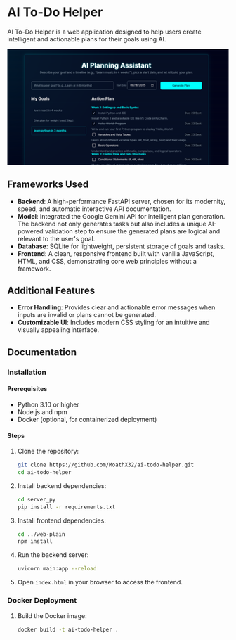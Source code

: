 # AI To-Do Helper

AI To-Do Helper is a web application designed to help users create intelligent and actionable plans for their goals using AI.

![Active Screenshot](Active.png)

## Frameworks Used

- **Backend**: A high-performance FastAPI server, chosen for its modernity, speed, and automatic interactive API documentation.
- **Model**: Integrated the Google Gemini API for intelligent plan generation. The backend not only generates tasks but also includes a unique AI-powered validation step to ensure the generated plans are logical and relevant to the user's goal.
- **Database**: SQLite for lightweight, persistent storage of goals and tasks.
- **Frontend**: A clean, responsive frontend built with vanilla JavaScript, HTML, and CSS, demonstrating core web principles without a framework.

## Additional Features
- **Error Handling**: Provides clear and actionable error messages when inputs are invalid or plans cannot be generated.
- **Customizable UI**: Includes modern CSS styling for an intuitive and visually appealing interface.

## Documentation

### Installation

#### Prerequisites
- Python 3.10 or higher
- Node.js and npm
- Docker (optional, for containerized deployment)

#### Steps
1. Clone the repository:
   ```bash
   git clone https://github.com/MoathX32/ai-todo-helper.git
   cd ai-todo-helper
   ```

2. Install backend dependencies:
   ```bash
   cd server_py
   pip install -r requirements.txt
   ```

3. Install frontend dependencies:
   ```bash
   cd ../web-plain
   npm install
   ```

4. Run the backend server:
   ```bash
   uvicorn main:app --reload
   ```

5. Open `index.html` in your browser to access the frontend.

### Docker Deployment
1. Build the Docker image:
   ```bash
   docker build -t ai-todo-helper .
   ```
